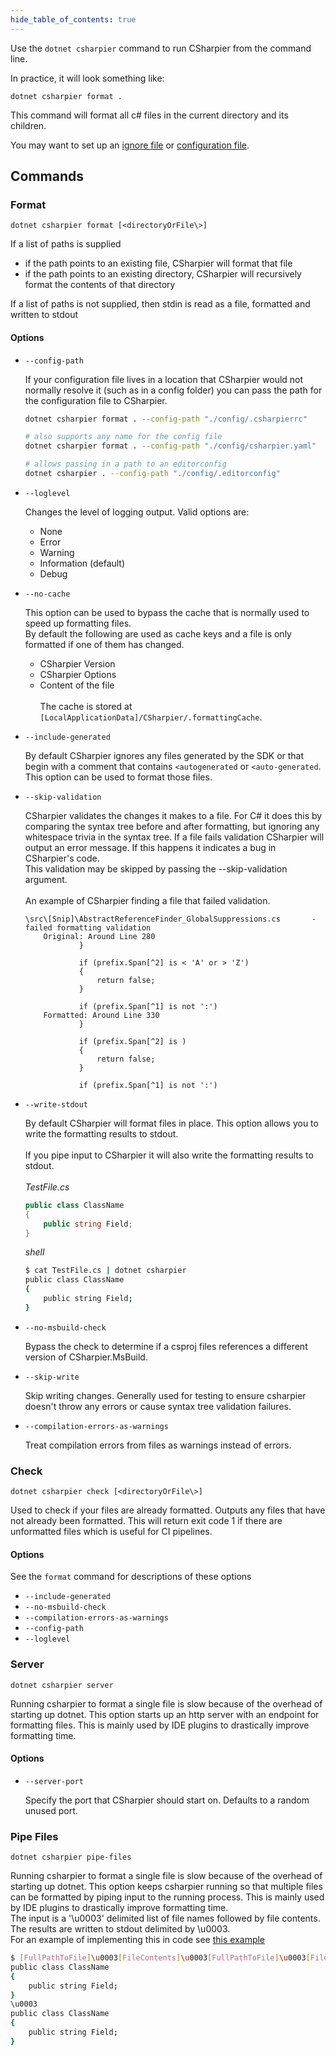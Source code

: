 ```yaml
---
hide_table_of_contents: true
---
```

Use the `dotnet csharpier` command to run CSharpier from the command line.

In practice, it will look something like:
```shell
dotnet csharpier format .
```
This command will format all c# files in the current directory and its children.

You may want to set up an [ignore file](Ignore.md) or [configuration file](Configuration.md).

## Commands
### Format
`dotnet csharpier format [<directoryOrFile\>]`

If a list of paths is supplied
- if the path points to an existing file, CSharpier will format that file
- if the path points to an existing directory, CSharpier will recursively format the contents of that directory

If a list of paths is not supplied, then stdin is read as a file, formatted and written to stdout

#### Options
- `--config-path`

    If your configuration file lives in a location that CSharpier would not normally resolve it (such as in a config folder)
    you can pass the path for the configuration file to CSharpier.
    ```bash
    dotnet csharpier format . --config-path "./config/.csharpierrc"
    
    # also supports any name for the config file
    dotnet csharpier format . --config-path "./config/csharpier.yaml"

    # allows passing in a path to an editorconfig
    dotnet csharpier . --config-path "./config/.editorconfig"
    ```


- `--loglevel`

    Changes the level of logging output. Valid options are:
  - None
  - Error
  - Warning
  - Information (default)
  - Debug


- `--no-cache`

    This option can be used to bypass the cache that is normally used to speed up formatting files.  
    By default the following are used as cache keys and a file is only formatted if one of them has changed.
    * CSharpier Version
    * CSharpier Options
    * Content of the file
    <br/><br/>
    The cache is stored at `[LocalApplicationData]/CSharpier/.formattingCache`.


- `--include-generated`

    By default CSharpier ignores any files generated by the SDK or that begin with a comment that contains `<autogenerated` or `<auto-generated`. This option can be used to format those files.


- `--skip-validation`

    CSharpier validates the changes it makes to a file.
    For C# it does this by comparing the syntax tree before and after formatting, but ignoring any whitespace trivia in the syntax tree.
    If a file fails validation CSharpier will output an error message. If this happens it indicates a bug in CSharpier's code.  
    This validation may be skipped by passing the --skip-validation argument.
    <br/><br/>
    An example of CSharpier finding a file that failed validation.
    ```
    \src\[Snip]\AbstractReferenceFinder_GlobalSuppressions.cs       - failed formatting validation
        Original: Around Line 280
                }
    
                if (prefix.Span[^2] is < 'A' or > 'Z')
                {
                    return false;
                }
    
                if (prefix.Span[^1] is not ':')
        Formatted: Around Line 330
                }
    
                if (prefix.Span[^2] is )
                {
                    return false;
                }
    
                if (prefix.Span[^1] is not ':')
    ```

- `--write-stdout`

    By default CSharpier will format files in place. This option allows you to write the formatting results to stdout.
    <br/><br/>
    If you pipe input to CSharpier it will also write the formatting results to stdout.
    <br/><br/>
    *TestFile.cs*
    ```csharp
    public class ClassName
    {
        public string Field;
    }
    ```
    *shell*
    ```bash
    $ cat TestFile.cs | dotnet csharpier
    public class ClassName
    {
        public string Field;
    }
    ```


- `--no-msbuild-check`

    Bypass the check to determine if a csproj files references a different version of CSharpier.MsBuild.


- `--skip-write`

    Skip writing changes. Generally used for testing to ensure csharpier doesn't throw any errors or cause syntax tree validation failures.


- `--compilation-errors-as-warnings`

    Treat compilation errors from files as warnings instead of errors.

### Check
`dotnet csharpier check [<directoryOrFile\>]`

Used to check if your files are already formatted. Outputs any files that have not already been formatted.
This will return exit code 1 if there are unformatted files which is useful for CI pipelines.

#### Options
See the `format` command for descriptions of these options
- `--include-generated`
- `--no-msbuild-check`
- `--compilation-errors-as-warnings`
- `--config-path`
- `--loglevel`

### Server
`dotnet csharpier server`

Running csharpier to format a single file is slow because of the overhead of starting up dotnet.
This option starts up an http server with an endpoint for formatting files. This is mainly used by IDE plugins
to drastically improve formatting time.

#### Options
- `--server-port`

    Specify the port that CSharpier should start on. Defaults to a random unused port.

### Pipe Files
`dotnet csharpier pipe-files`

Running csharpier to format a single file is slow because of the overhead of starting up dotnet.
This option keeps csharpier running so that multiple files can be formatted by piping input to the running process. This is mainly used by IDE plugins
to drastically improve formatting time.  
The input is a '\u0003' delimited list of file names followed by file contents.  
The results are written to stdout delimited by \u0003.  
For an example of implementing this in code see [this example](https://github.com/belav/csharpier/blob/main/Src/CSharpier.VSCode/src/CSharpierProcessPipeMultipleFiles.ts)
```bash
$ [FullPathToFile]\u0003[FileContents]\u0003[FullPathToFile]\u0003[FileContents]\u0003 | csharpier --pipe-multiple-files
public class ClassName
{
    public string Field;
}
\u0003
public class ClassName
{
    public string Field;
}
```
